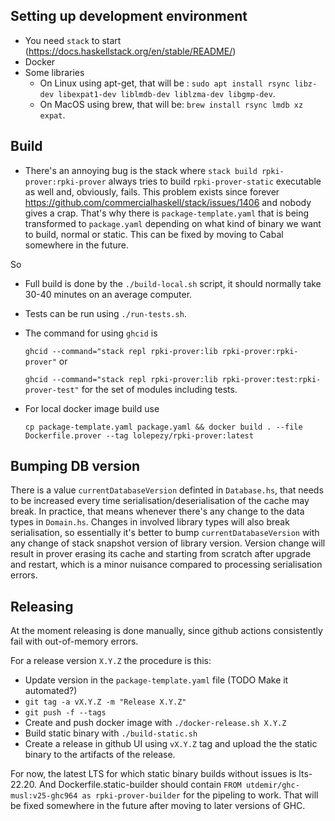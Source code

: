 
## Setting up development environment

- You need `stack` to start (https://docs.haskellstack.org/en/stable/README/)
- Docker
- Some libraries
    * On Linux using apt-get, that will be : `sudo apt install rsync libz-dev libexpat1-dev liblmdb-dev liblzma-dev libgmp-dev`.
    * On MacOS using brew, that will be: `brew install rsync lmdb xz expat`.

## Build

- There's an annoying bug is the stack where `stack build rpki-prover:rpki-prover` always tries to build `rpki-prover-static` executable as well and, obviously, fails. This problem exists since forever
https://github.com/commercialhaskell/stack/issues/1406 and nobody gives a crap. That's why there is `package-template.yaml` that is being transformed to `package.yaml` depending on what kind of binary we want to build, normal or static. This can be fixed by moving to Cabal somewhere in the future.

So
- Full build is done by the `./build-local.sh` script, it should normally take 30-40 minutes on an average computer.
- Tests can be run using `./run-tests.sh`.
- The command for using `ghcid` is 

    ```ghcid --command="stack repl rpki-prover:lib rpki-prover:rpki-prover"``` 
or 

     ```ghcid --command="stack repl rpki-prover:lib rpki-prover:test:rpki-prover-test"```  for the set of modules including tests.

- For local docker image build use 

     ```cp package-template.yaml package.yaml && docker build . --file Dockerfile.prover --tag lolepezy/rpki-prover:latest```

## Bumping DB version

There is a value `currentDatabaseVersion` definted in `Database.hs`, that needs to be increased every time serialisation/deserialisation of the cache may break. In practice, that means whenever there's any change to the data types in `Domain.hs`. Changes in involved library types will also break serialisation, so essentially it's better to bump `currentDatabaseVersion` with any change of stack snapshot version of library version. Version change will result in prover erasing its cache and starting from scratch after upgrade and restart, which is a minor nuisance compared to processing serialisation errors.

## Releasing

At the moment releasing is done manually, since github actions consistently fail with out-of-memory errors.

For a release version `X.Y.Z` the procedure is this:

- Update version in the `package-template.yaml` file (TODO Make it automated?)
- `git tag -a vX.Y.Z -m "Release X.Y.Z"` 
- `git push -f --tags`
- Create and push docker image with `./docker-release.sh X.Y.Z`
- Build static binary with `./build-static.sh`
- Create a release in github UI using `vX.Y.Z` tag and upload the the static binary to the artifacts of the release.

For now, the latest LTS for which static binary builds without issues is lts-22.20. And Dockerfile.static-builder should contain 
`FROM utdemir/ghc-musl:v25-ghc964 as rpki-prover-builder` for the pipeling to work. That will be fixed somewhere in the future after moving to later versions of GHC.
